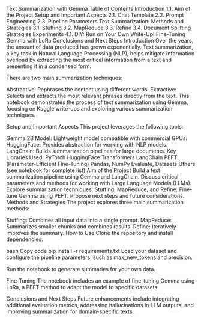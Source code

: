 Text Summarization with Gemma
Table of Contents
Introduction
1.1. Aim of the Project
Setup and Important Aspects
2.1. Chat Template
2.2. Prompt Engineering
2.3. Pipeline Parameters
Text Summarization: Methods and Strategies
3.1. Stuffing
3.2. MapReduce
3.3. Refine
3.4. Document Splitting Strategies
Experiments
4.1. DIY: Run on Your Own Write-Up!
Fine-Tuning Gemma with LoRa
Conclusions and Next Steps
Introduction
Over the years, the amount of data produced has grown exponentially. Text summarization, a key task in Natural Language Processing (NLP), helps mitigate information overload by extracting the most critical information from a text and presenting it in a condensed form.

There are two main summarization techniques:

Abstractive: Rephrases the content using different words.
Extractive: Selects and extracts the most relevant phrases directly from the text.
This notebook demonstrates the process of text summarization using Gemma, focusing on Kaggle write-ups and exploring various summarization techniques.

Setup and Important Aspects
This project leverages the following tools:

Gemma 2B Model: Lightweight model compatible with commercial GPUs.
HuggingFace: Provides abstraction for working with NLP models.
LangChain: Builds summarization pipelines for large documents.
Key Libraries Used:
PyTorch
HuggingFace Transformers
LangChain
PEFT (Parameter-Efficient Fine-Tuning)
Pandas, NumPy
Evaluate, Datasets
Others (see notebook for complete list)
Aim of the Project
Build a text summarization pipeline using Gemma and LangChain.
Discuss critical parameters and methods for working with Large Language Models (LLMs).
Explore summarization techniques: Stuffing, MapReduce, and Refine.
Fine-tune Gemma using PEFT.
Propose next steps and future considerations.
Methods and Strategies
The project explores three main summarization methods:

Stuffing: Combines all input data into a single prompt.
MapReduce: Summarizes smaller chunks and combines results.
Refine: Iteratively improves the summary.
How to Use
Clone the repository and install dependencies:

bash
Copy code
pip install -r requirements.txt
Load your dataset and configure the pipeline parameters, such as max_new_tokens and precision.

Run the notebook to generate summaries for your own data.

Fine-Tuning
The notebook includes an example of fine-tuning Gemma using LoRa, a PEFT method to adapt the model to specific datasets.

Conclusions and Next Steps
Future enhancements include integrating additional evaluation metrics, addressing hallucinations in LLM outputs, and improving summarization for domain-specific texts.

